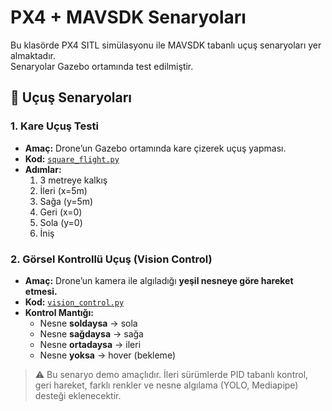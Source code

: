 # PX4 + MAVSDK Senaryoları

Bu klasörde PX4 SITL simülasyonu ile MAVSDK tabanlı uçuş senaryoları yer almaktadır.  
Senaryolar Gazebo ortamında test edilmiştir.  

## 🚀 Uçuş Senaryoları

### 1. Kare Uçuş Testi
- **Amaç:** Drone’un Gazebo ortamında kare çizerek uçuş yapması.
- **Kod:** [`square_flight.py`](square_flight.py)
- **Adımlar:**
  1. 3 metreye kalkış
  2. İleri (x=5m)
  3. Sağa (y=5m)
  4. Geri (x=0)
  5. Sola (y=0)
  6. İniş

### 2. Görsel Kontrollü Uçuş (Vision Control)
- **Amaç:** Drone’un kamera ile algıladığı **yeşil nesneye göre hareket etmesi.**
- **Kod:** [`vision_control.py`](vision_control.py)
- **Kontrol Mantığı:**
  - Nesne **soldaysa** → sola
  - Nesne **sağdaysa** → sağa
  - Nesne **ortadaysa** → ileri
  - Nesne **yoksa** → hover (bekleme)

> ⚠️ Bu senaryo demo amaçlıdır. İleri sürümlerde PID tabanlı kontrol, geri hareket, farklı renkler ve nesne algılama (YOLO, Mediapipe) desteği eklenecektir.

